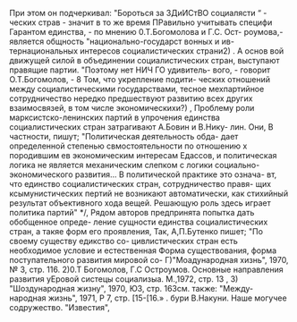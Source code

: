При этом он подчеркивал: "Бороться за ЗДиИСтВО социалясти
“ -
ческих страв - значит в то же время ПРавильно учитывать специфи
Гарантом единства, - по мнению 0.Т.Богомолова и Г.С. Ост-
роумова,-является общность "национально-государст вонных и ив-
тернациональных интересов социалистических страни2) . А основ
вой движущей силой в объединении социалистических стран,
выступают правящие партии. "Поэтому нет НИЧ ГО удивитель-
вого, - говорит О.Т.Богомолов, - 8 Том, что укрепление подити-
ческих отношений между социалистическими государствами, тесное
мехпартийное сотрудничество нередко предшествуют развитию всех
других взаимосвязей, в том числе экономическихи?) ,
Проблему роли марксистско-ленинских партий в упрочения
единства социалистических стран затрагивают А.Бовин и В.Нику-
лин. Они, В частности, пишут; "Политическая деятельность обда-
дает определенной степенью свмостоятельности по отношению х
породившим ев экономическим интересам Едассов, и политическая
логика не является механическим слепком с логики социально-
экономического развития... В политической практике это означа-
вт, что единство социалистических стран, сотрудничество правя-
щих ксымунистических пертий не возникают автоматически, как
стихийный результат объективного хода вещей. Решающую роль здесь
играет политика партий" */,
Рядом авторов предпринята попытка дать обобщенное опреде-
ление сущности единства социалистических стран, а такяе форм
его проявления,
Так, А,П.Бутенко пишет; "По своему существу едикство со-
цивлистических стран есть необходимое условие и естественная
Форма существования, форма поступательного развития мировой со-
Г)"Моадународная хизнь", 1970, № 3, стр. 116.
2)0.Т Богомолов, Г.С Остроумов. Основные направления развития
уЕровой систецы социализыа. М.,1972, стр. 13 ,
3) "Шоздународная жизну", 1970, ЮЗ, стр. 163см. также: "Между-
народная жизнь", 1971, Р 7, стр. [15-[16.» .
бури В.Накуни. Наше могучее содружество. "Известия",
